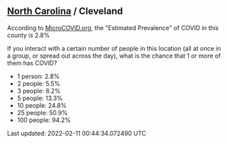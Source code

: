 
## [North Carolina](/united-states/north-carolina) / Cleveland

According to [MicroCOVID.org](http://microcovid.org),
the "Estimated Prevalence" of COVID in this county is 2.8%

If you interact with a certain number of people in this location
(all at once in a group, or spread out across the day), what is the chance that
1 or more of them has COVID?

- 1 person: 2.8%
- 2 people: 5.5%
- 3 people: 8.2%
- 5 people: 13.3%
- 10 people: 24.8%
- 25 people: 50.9%
- 100 people: 94.2%

Last updated: 2022-02-11 00:44:34.072490 UTC
